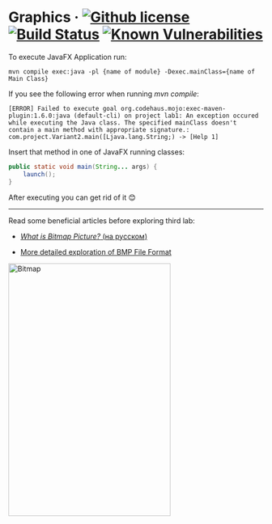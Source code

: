 # Graphics &middot; [![Github license](https://img.shields.io/badge/license-Apache%202.0-purple.svg)](https://opensource.org/licenses/Apache-2.0) [![Build Status](https://travis-ci.org/Blahodatny/Graphics.svg?branch=master)](https://travis-ci.org/Blahodatny/Graphics) [![Known Vulnerabilities](https://snyk.io/test/github/Blahodatny/Graphics/badge.svg?targetFile=pom.xml)](https://snyk.io/test/github/Blahodatny/Graphics?targetFile=pom.xml)

To execute JavaFX Application run:
``````
mvn compile exec:java -pl {name of module} -Dexec.mainClass={name of Main Class}
``````

If you see the following error when running *mvn compile*:
```text
[ERROR] Failed to execute goal org.codehaus.mojo:exec-maven-plugin:1.6.0:java (default-cli) on project lab1: An exception occured while executing the Java class. The specified mainClass doesn't contain a main method with appropriate signature.: com.project.Variant2.main([Ljava.lang.String;) -> [Help 1]
```

Insert that method in one of JavaFX running classes:
```java
public static void main(String... args) {
    launch();
}
```
After executing you can get rid of it &#128522;
___
Read some beneficial articles before exploring third lab:

* [*What is Bitmap Picture?* (на русском)](https://ru.wikipedia.org/wiki/BMP)

* [More detailed exploration of BMP File Format](https://en.wikipedia.org/wiki/BMP_file_format)

<img src ="https://upload.wikimedia.org/wikipedia/commons/c/c4/BMPfileFormat.png" alt="Bitmap" height="500" width="320"></img>